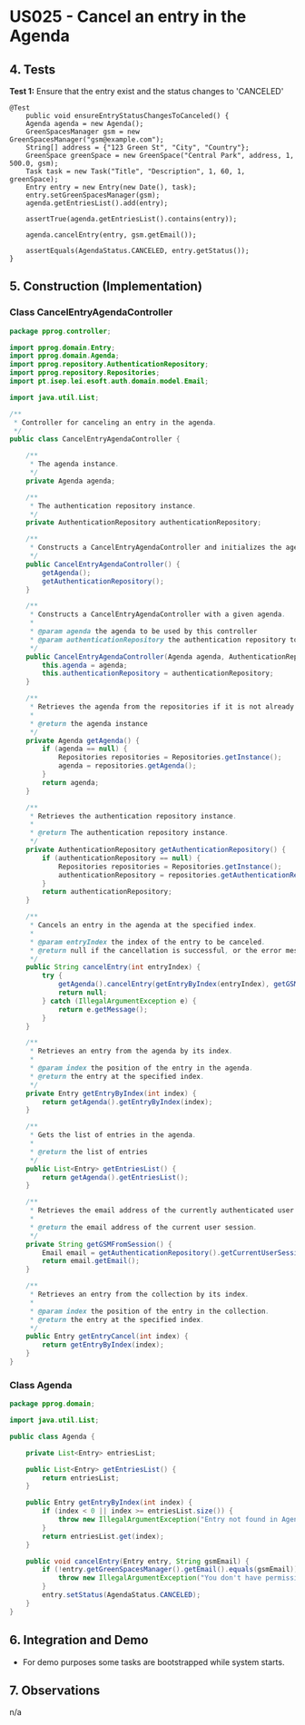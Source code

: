# US025 - Cancel an entry in the Agenda 

## 4. Tests

**Test 1:** Ensure that the entry exist and the status changes to 'CANCELED' 

    @Test
        public void ensureEntryStatusChangesToCanceled() {
        Agenda agenda = new Agenda();
        GreenSpacesManager gsm = new GreenSpacesManager("gsm@example.com");
        String[] address = {"123 Green St", "City", "Country"};
        GreenSpace greenSpace = new GreenSpace("Central Park", address, 1, 500.0, gsm);
        Task task = new Task("Title", "Description", 1, 60, 1, greenSpace);
        Entry entry = new Entry(new Date(), task);
        entry.setGreenSpacesManager(gsm);
        agenda.getEntriesList().add(entry);
        
        assertTrue(agenda.getEntriesList().contains(entry));

        agenda.cancelEntry(entry, gsm.getEmail());
    
        assertEquals(AgendaStatus.CANCELED, entry.getStatus());
    }


## 5. Construction (Implementation)

### Class CancelEntryAgendaController 

```java
package pprog.controller;

import pprog.domain.Entry;
import pprog.domain.Agenda;
import pprog.repository.AuthenticationRepository;
import pprog.repository.Repositories;
import pt.isep.lei.esoft.auth.domain.model.Email;

import java.util.List;

/**
 * Controller for canceling an entry in the agenda.
 */
public class CancelEntryAgendaController {

    /**
     * The agenda instance.
     */
    private Agenda agenda;

    /**
     * The authentication repository instance.
     */
    private AuthenticationRepository authenticationRepository;

    /**
     * Constructs a CancelEntryAgendaController and initializes the agenda.
     */
    public CancelEntryAgendaController() {
        getAgenda();
        getAuthenticationRepository();
    }

    /**
     * Constructs a CancelEntryAgendaController with a given agenda.
     *
     * @param agenda the agenda to be used by this controller
     * @param authenticationRepository the authentication repository to be used by this controller
     */
    public CancelEntryAgendaController(Agenda agenda, AuthenticationRepository authenticationRepository) {
        this.agenda = agenda;
        this.authenticationRepository = authenticationRepository;
    }

    /**
     * Retrieves the agenda from the repositories if it is not already initialized.
     *
     * @return the agenda instance
     */
    private Agenda getAgenda() {
        if (agenda == null) {
            Repositories repositories = Repositories.getInstance();
            agenda = repositories.getAgenda();
        }
        return agenda;
    }

    /**
     * Retrieves the authentication repository instance.
     *
     * @return The authentication repository instance.
     */
    private AuthenticationRepository getAuthenticationRepository() {
        if (authenticationRepository == null) {
            Repositories repositories = Repositories.getInstance();
            authenticationRepository = repositories.getAuthenticationRepository();
        }
        return authenticationRepository;
    }

    /**
     * Cancels an entry in the agenda at the specified index.
     *
     * @param entryIndex the index of the entry to be canceled.
     * @return null if the cancellation is successful, or the error message if an IllegalArgumentException occurs.
     */
    public String cancelEntry(int entryIndex) {
        try {
            getAgenda().cancelEntry(getEntryByIndex(entryIndex), getGSMFromSession());
            return null;
        } catch (IllegalArgumentException e) {
            return e.getMessage();
        }
    }

    /**
     * Retrieves an entry from the agenda by its index.
     *
     * @param index the position of the entry in the agenda.
     * @return the entry at the specified index.
     */
    private Entry getEntryByIndex(int index) {
        return getAgenda().getEntryByIndex(index);
    }

    /**
     * Gets the list of entries in the agenda.
     *
     * @return the list of entries
     */
    public List<Entry> getEntriesList() {
        return getAgenda().getEntriesList();
    }

    /**
     * Retrieves the email address of the currently authenticated user from the session.
     *
     * @return the email address of the current user session.
     */
    private String getGSMFromSession() {
        Email email = getAuthenticationRepository().getCurrentUserSession().getUserId();
        return email.getEmail();
    }

    /**
     * Retrieves an entry from the collection by its index.
     *
     * @param index the position of the entry in the collection.
     * @return the entry at the specified index.
     */
    public Entry getEntryCancel(int index) {
        return getEntryByIndex(index);
    }
}

```

### Class Agenda

```java
package pprog.domain;

import java.util.List;

public class Agenda {

    private List<Entry> entriesList;

    public List<Entry> getEntriesList() {
        return entriesList;
    }

    public Entry getEntryByIndex(int index) {
        if (index < 0 || index >= entriesList.size()) {
            throw new IllegalArgumentException("Entry not found in Agenda.");
        }
        return entriesList.get(index);
    }

    public void cancelEntry(Entry entry, String gsmEmail) {
        if (!entry.getGreenSpacesManager().getEmail().equals(gsmEmail)) {
            throw new IllegalArgumentException("You don't have permission to cancel this entry.");
        }
        entry.setStatus(AgendaStatus.CANCELED);
    }
}

```


## 6. Integration and Demo 


* For demo purposes some tasks are bootstrapped while system starts.


## 7. Observations

n/a